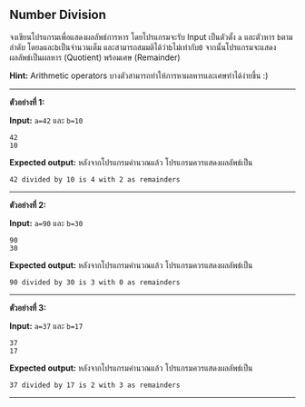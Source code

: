 ## Number Division 
จงเขียนโปรแกรมเพื่อแสดงผลลัพธ์การหาร โดยโปรแกรมจะรับ Input เป็นตัวตั้ง `a` และตัวหาร `b`ตามลำดับ โดย`a`และ`b`เป็นจำนวนเต็ม และสามารถสมมติได้ว่า`b`ไม่เท่ากับ`0` จากนั้นโปรแกรมจะแสดงผลลัพธ์เป็นผลหาร (Quotient) พร้อมเศษ (Remainder)

**Hint:** Arithmetic operators บางตัวสามารถทำให้การหาผลหารและเศษทำได้ง่ายขึ้น :)
<hr>

**ตัวอย่างที่ 1:**

**Input:** `a=42` และ `b=10`
```
42
10
```
**Expected output:** หลังจากโปรแกรมคำนวณแล้ว โปรแกรมควรแสดงผลลัพธ์เป็น 
```
42 divided by 10 is 4 with 2 as remainders
```
<hr>

**ตัวอย่างที่ 2:**

**Input:** `a=90` และ `b=30`
```
90
30
```
**Expected output:** หลังจากโปรแกรมคำนวณแล้ว โปรแกรมควรแสดงผลลัพธ์เป็น 
```
90 divided by 30 is 3 with 0 as remainders
```
<hr>

**ตัวอย่างที่ 3:**

**Input:** `a=37` และ `b=17`
```
37
17
```
**Expected output:** หลังจากโปรแกรมคำนวณแล้ว โปรแกรมควรแสดงผลลัพธ์เป็น 
```
37 divided by 17 is 2 with 3 as remainders
```
<hr>
